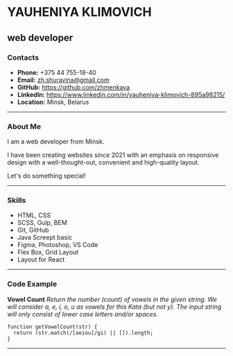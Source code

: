 # YAUHENIYA KLIMOVICH
## web developer
### Contacts 

* **Phone:** +375 44 755-18-40
* **Email:** zh.shuravina@gmail.com
* **GitHub:** https://github.com/zhmenkaya
* **LinkedIn:** https://www.linkedin.com/in/yauheniya-klimovich-895a98215/
* **Location:** Minsk, Belarus
***
### About Me

I am a web developer from Minsk. 

I have been creating websites since 2021 with an emphasis on responsive design with a well-thought-out, convenient
and high-quality layout.

Let's do something special!
***
### Skills

* HTML, CSS
* SCSS, Gulp, BEM
* Git, GitHub
* Java Screept basic
* Figma, Photoshop, VS Code
* Flex Box, Grid Layout
* Layout for React
***
### Code Example
**Vowel Count**
*Return the number (count) of vowels in the given string. We will consider a, e, i, o, u as vowels for this Kata (but not y).
The input string will only consist of lower case letters and/or spaces.*

```
function getVowelCount(str) {
  return (str.match(/[aeiou]/gi) || []).length;
}
```
***